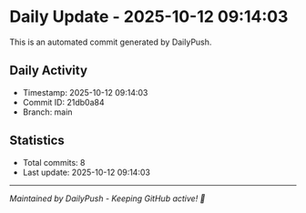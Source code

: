 # Daily Update - 2025-10-12 09:14:03

This is an automated commit generated by DailyPush.

## Daily Activity
- Timestamp: 2025-10-12 09:14:03
- Commit ID: 21db0a84
- Branch: main

## Statistics
- Total commits: 8
- Last update: 2025-10-12 09:14:03

---
*Maintained by DailyPush - Keeping GitHub active! 🚀*
